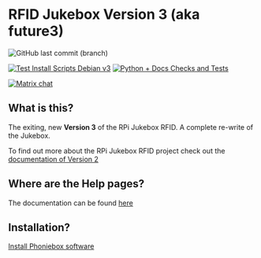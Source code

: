 # RFID Jukebox Version 3 (aka future3)

![GitHub last commit (branch)](https://img.shields.io/github/last-commit/MiczFlor/RPi-Jukebox-RFID/future3/develop)

[![Test Install Scripts Debian v3](https://github.com/MiczFlor/RPi-Jukebox-RFID/actions/workflows/test_docker_debian_v3.yml/badge.svg?branch=future3%2Fdevelop)](https://github.com/MiczFlor/RPi-Jukebox-RFID/actions/workflows/test_docker_debian_v3.yml) [![Python + Docs Checks and Tests](https://github.com/MiczFlor/RPi-Jukebox-RFID/actions/workflows/pythonpackage_future3.yml/badge.svg?branch=future3%2Fdevelop)](https://github.com/MiczFlor/RPi-Jukebox-RFID/actions/workflows/pythonpackage_future3.yml)

[![Matrix chat](https://matrix.to/img/matrix-badge.svg)](https://matrix.to/#/#phoniebox_community:gitter.im)

## What is this?

The exiting, new **Version 3** of the RPi Jukebox RFID. A complete re-write of the Jukebox.

To find out more about the RPi Jukebox RFID
project check out the [documentation of Version 2](<https://github.com/MiczFlor/RPi-Jukebox-RFID>)

## Where are the Help pages?

The documentation can be found [here](./documentation/README.md)

## Installation?

[Install Phoniebox software](documentation/builders/installation.md#install-phoniebox-software)
